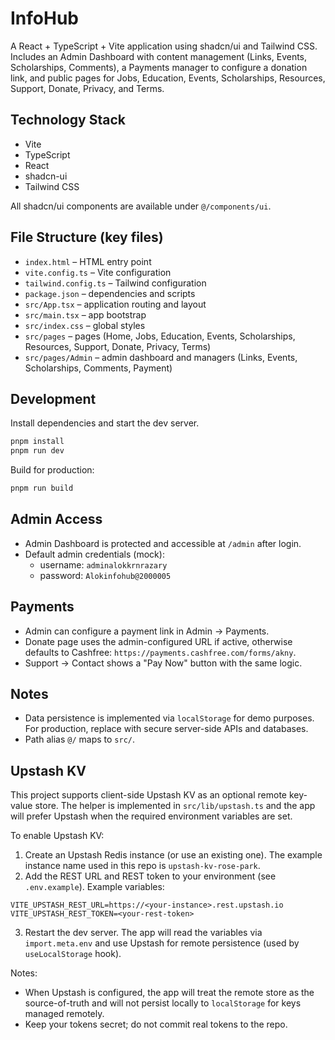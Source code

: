 # InfoHub

A React + TypeScript + Vite application using shadcn/ui and Tailwind CSS. Includes an Admin Dashboard with content management (Links, Events, Scholarships, Comments), a Payments manager to configure a donation link, and public pages for Jobs, Education, Events, Scholarships, Resources, Support, Donate, Privacy, and Terms.

## Technology Stack
- Vite
- TypeScript
- React
- shadcn-ui
- Tailwind CSS

All shadcn/ui components are available under `@/components/ui`.

## File Structure (key files)
- `index.html` – HTML entry point
- `vite.config.ts` – Vite configuration
- `tailwind.config.ts` – Tailwind configuration
- `package.json` – dependencies and scripts
- `src/App.tsx` – application routing and layout
- `src/main.tsx` – app bootstrap
- `src/index.css` – global styles
- `src/pages` – pages (Home, Jobs, Education, Events, Scholarships, Resources, Support, Donate, Privacy, Terms)
- `src/pages/Admin` – admin dashboard and managers (Links, Events, Scholarships, Comments, Payment)

## Development
Install dependencies and start the dev server.

```bash
pnpm install
pnpm run dev
```

Build for production:

```bash
pnpm run build
```

## Admin Access
- Admin Dashboard is protected and accessible at `/admin` after login.
- Default admin credentials (mock):
  - username: `adminalokkrnrazary`
  - password: `Alokinfohub@2000005`

## Payments
- Admin can configure a payment link in Admin → Payments.
- Donate page uses the admin-configured URL if active, otherwise defaults to Cashfree: `https://payments.cashfree.com/forms/akny`.
- Support → Contact shows a "Pay Now" button with the same logic.

## Notes
- Data persistence is implemented via `localStorage` for demo purposes. For production, replace with secure server-side APIs and databases.
- Path alias `@/` maps to `src/`.

## Upstash KV
This project supports client-side Upstash KV as an optional remote key-value store. The helper is implemented in `src/lib/upstash.ts` and the app will prefer Upstash when the required environment variables are set.

To enable Upstash KV:
1. Create an Upstash Redis instance (or use an existing one). The example instance name used in this repo is `upstash-kv-rose-park`.
2. Add the REST URL and REST token to your environment (see `.env.example`). Example variables:

```
VITE_UPSTASH_REST_URL=https://<your-instance>.rest.upstash.io
VITE_UPSTASH_REST_TOKEN=<your-rest-token>
```

3. Restart the dev server. The app will read the variables via `import.meta.env` and use Upstash for remote persistence (used by `useLocalStorage` hook).

Notes:
- When Upstash is configured, the app will treat the remote store as the source-of-truth and will not persist locally to `localStorage` for keys managed remotely.
- Keep your tokens secret; do not commit real tokens to the repo.
